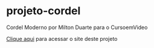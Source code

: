 # projeto-cordel
 Cordel Moderno por Milton Duarte para o CursoemVideo
 
<a href="remotelucc.github.io/projeto-cordel" target="_blank">Clique aqui</a> para acessar o site deste projeto